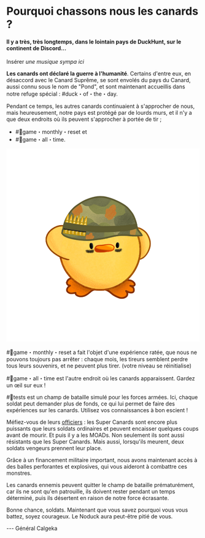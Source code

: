 # Pourquoi chassons nous les canards ?

#### Il y a très, très longtemps, dans le lointain pays de DuckHunt, sur le continent de Discord...

Insérer _une musique sympa ici_

**Les canards ont déclaré la guerre à l'humanité**. Certains d'entre eux, en désaccord avec le Canard Suprême, se sont envolés du pays du Canard, aussi connu sous le nom de "Pond", et sont maintenant accueillis dans notre refuge spécial : \#duck・of・the・day.

Pendant ce temps, les autres canards continuaient à s'approcher de nous, mais heureusement, notre pays est protégé par de lourds murs, et il n'y a que deux endroits où ils peuvent s'approcher à portée de tir ;

*  \#🦆game・monthly・reset et
*  \#🦆game・all・time.

![Un des satan&#xE9;s soldats que nous devons affronter chaque jour.](../.gitbook/assets/soldier_duck_globloxmen.png)

\#🦆game・monthly・reset a fait l'objet d'une expérience ratée, que nous ne pouvons toujours pas arrêter : chaque mois, les tireurs semblent perdre tous leurs souvenirs, et ne peuvent plus tirer. \(votre niveau se réinitialise\)

\#🦆game・all・time est l'autre endroit où les canards apparaissent. Gardez un œil sur eux !

\#🦆tests est un champ de bataille simulé pour les forces armées. Ici, chaque soldat peut demander plus de fonds, ce qui lui permet de faire des expériences sur les canards. Utilisez vos connaissances à bon escient !

Méfiez-vous de leurs [officiers](../players-guide/types-of-ducks.md) : les Super Canards sont encore plus puissants que leurs soldats ordinaires et peuvent encaisser quelques coups avant de mourir. Et puis il y a les MOADs. Non seulement ils sont aussi résistants que les Super Canards. Mais aussi, lorsqu'ils meurent, deux soldats vengeurs prennent leur place.

Grâce à un financement militaire important, nous avons maintenant accès à des balles perforantes et explosives, qui vous aideront à combattre ces monstres.

Les canards ennemis peuvent quitter le champ de bataille prématurément, car ils ne sont qu'en patrouille, ils doivent rester pendant un temps déterminé, puis ils désertent en raison de notre force écrasante.

Bonne chance, soldats. Maintenant que vous savez pourquoi vous vous battez, soyez courageux. Le Noduck aura peut-être pitié de vous.

--- Général Calgeka

